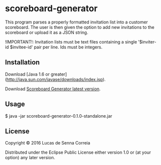 # scoreboard-generator

This program parses a properly formatted invitation list into a customer scoreboard. The user is then given the option to add new invitations to the scoreboard or upload it as a JSON string.
  
!IMPORTANT!: Invitation lists must be text files containing a single '$inviter-id $invitee-id' pair per line. Ids must be integers.

## Installation

Download [Java 1.6 or greater] (http://java.sun.com/javase/downloads/index.jsp).

Download [Scoreboard Generator latest version](http://lucasdesenna.github.io/viral-campaign-scoreboard/download/scoreboard-generator-0.1.0-standalone.zip).

## Usage

  $ java -jar scoreboard-generator-0.1.0-standalone.jar

## License

Copyright © 2016 Lucas de Senna Correia

Distributed under the Eclipse Public License either version 1.0 or (at
your option) any later version.

